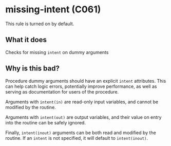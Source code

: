 # missing-intent (C061)
This rule is turned on by default.

## What it does
Checks for missing `intent` on dummy arguments

## Why is this bad?
Procedure dummy arguments should have an explicit `intent`
attributes. This can help catch logic errors, potentially improve
performance, as well as serving as documentation for users of
the procedure.

Arguments with `intent(in)` are read-only input variables, and cannot be
modified by the routine.

Arguments with `intent(out)` are output variables, and their value on
entry into the routine can be safely ignored.

Finally, `intent(inout)` arguments can be both read and modified by the
routine. If an `intent` is not specified, it will default to
`intent(inout)`.